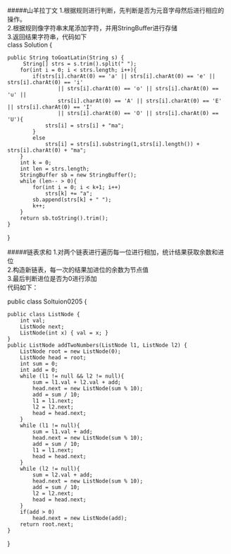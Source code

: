 
#####山羊拉丁文
1.根据规则进行判断，先判断是否为元音字母然后进行相应的操作。<br>
2.根据规则像字符串末尾添加字符，并用StringBuffer进行存储<br>
3.返回结果字符串，代码如下<br>
class Solution {
    
    public String toGoatLatin(String s) {
         String[] strs = s.trim().split(" ");
        for(int i = 0; i < strs.length; i++){
            if(strs[i].charAt(0) == 'a' || strs[i].charAt(0) == 'e' || strs[i].charAt(0) == 'i'
                    || strs[i].charAt(0) == 'o' || strs[i].charAt(0) == 'u' ||
                    strs[i].charAt(0) == 'A' || strs[i].charAt(0) == 'E' || strs[i].charAt(0) == 'I'
                    || strs[i].charAt(0) == 'O' || strs[i].charAt(0) == 'U'){
                strs[i] = strs[i] + "ma";
            }
            else
                strs[i] = strs[i].substring(1,strs[i].length()) + strs[i].charAt(0) + "ma";
        }
        int k = 0;
        int len = strs.length;
        StringBuffer sb = new StringBuffer();
        while (len-- > 0){
            for(int i = 0; i < k+1; i++)
                strs[k] += "a";
            sb.append(strs[k] + " ");
            k++;
        }
        return sb.toString().trim();
    }
}

#####链表求和
1.对两个链表进行遍历每一位进行相加，统计结果获取余数和进位<br>
2.构造新链表，每一次的结果加进位的余数为节点值<br>
3.最后判断进位是否为0进行添加<br>
代码如下：


public class Soltuion0205 {

    public class ListNode {
        int val;
        ListNode next;
        ListNode(int x) { val = x; }
    }
    public ListNode addTwoNumbers(ListNode l1, ListNode l2) {
        ListNode root = new ListNode(0);
        ListNode head = root;
        int sum = 0;
        int add = 0;
        while (l1 != null && l2 != null){
            sum = l1.val + l2.val + add;
            head.next = new ListNode(sum % 10);
            add = sum / 10;
            l1 = l1.next;
            l2 = l2.next;
            head = head.next;
        }
        while (l1 != null){
            sum = l1.val + add;
            head.next = new ListNode(sum % 10);
            add = sum / 10;
            l1 = l1.next;
            head = head.next;
        }
        while (l2 != null){
            sum = l2.val + add;
            head.next = new ListNode(sum % 10);
            add = sum / 10;
            l2 = l2.next;
            head = head.next;
        }
        if(add > 0)
            head.next = new ListNode(add);
        return root.next;
    }
}



